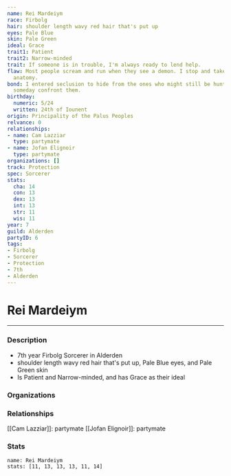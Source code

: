 ```yaml
---
name: Rei Mardeiym
race: Firbolg
hair: shoulder length wavy red hair that's put up
eyes: Pale Blue
skin: Pale Green
ideal: Grace
trait1: Patient
trait2: Narrow-minded
trait: If someone is in trouble, I'm always ready to lend help.
flaw: Most people scream and run when they see a demon. I stop and take notes on its
  anatomy.
bond: I entered seclusion to hide from the ones who might still be hunting me. I must
  someday confront them.
birthday:
  numeric: 5/24
  written: 24th of Iounent
origin: Principality of the Palus Peoples
relvance: 0
relationships:
- name: Cam Lazziar
  type: partymate
- name: Jofan Elignoir
  type: partymate
organizations: []
track: Protection
spec: Sorcerer
stats:
  cha: 14
  con: 13
  dex: 13
  int: 13
  str: 11
  wis: 11
year: 7
guild: Alderden
partyID: 6
tags:
- Firbolg
- Sorcerer
- Protection
- 7th
- Alderden
---
```

# Rei Mardeiym
---
### Description
- 7th year Firbolg Sorcerer in Alderden
- shoulder length wavy red hair that's put up, Pale Blue eyes, and Pale Green skin
- Is Patient and Narrow-minded, and has Grace as their ideal

### Organizations
### Relationships
[[Cam Lazziar]]: partymate
[[Jofan Elignoir]]: partymate
### Stats
```statblock
name: Rei Mardeiym
stats: [11, 13, 13, 13, 11, 14]
```